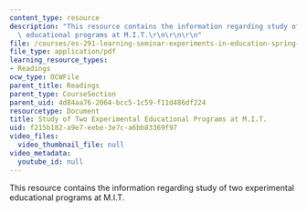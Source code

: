 ```yaml
---
content_type: resource
description: "This resource contains the information regarding study of two experimental\
  \ educational programs at M.I.T.\r\n\r\n\r\n"
file: /courses/es-291-learning-seminar-experiments-in-education-spring-2003/f215b182a9e7eebe3e7ca6bb83369f97_MITES_291S03_parlett_fnl.pdf
file_type: application/pdf
learning_resource_types:
- Readings
ocw_type: OCWFile
parent_title: Readings
parent_type: CourseSection
parent_uid: 4d84aa76-2064-bcc5-1c59-f11d486df224
resourcetype: Document
title: Study of Two Experimental Educational Programs at M.I.T.
uid: f215b182-a9e7-eebe-3e7c-a6bb83369f97
video_files:
  video_thumbnail_file: null
video_metadata:
  youtube_id: null
---
```

This resource contains the information regarding study of two experimental educational programs at M.I.T.


